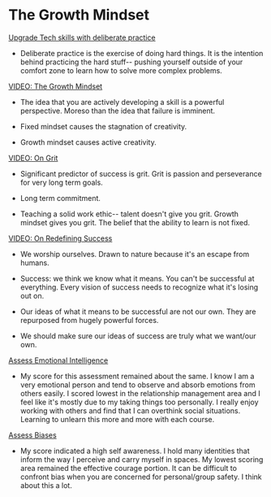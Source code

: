 # The Growth Mindset

[Upgrade Tech skills with deliberate practice](https://web.archive.org/web/20160616225417/http://www.happybearsoftware.com/upgrade-your-technical-skills-with-deliberate-practice)

- Deliberate practice is the exercise of doing hard things. It is the intention behind practicing the hard stuff-- pushing yourself outside of your comfort zone to learn how to solve more complex problems.

[VIDEO: The Growth Mindset](https://www.ted.com/talks/carol_dweck_the_power_of_believing_that_you_can_improve?language=en)

- The idea that you are actively developing a skill is a powerful perspective. Moreso than the idea that failure is imminent.

- Fixed mindset causes the stagnation of creativity.

- Growth mindset causes active creativity.

[VIDEO: On Grit](https://www.ted.com/talks/angela_lee_duckworth_grit_the_power_of_passion_and_perseverance)

- Significant predictor of success is grit. Grit is passion and perseverance for very long term goals.

- Long term commitment.

- Teaching a solid work ethic-- talent doesn't give you grit. Growth mindset gives you grit. The belief that the ability to learn is not fixed.

[VIDEO: On Redefining Success](https://www.ted.com/talks/alain_de_botton_a_kinder_gentler_philosophy_of_success)

- We worship ourselves. Drawn to nature because it's an escape from humans.

- Success: we think we know what it means. You can't be successful at everything. Every vision of success needs to recognize what it's losing out on.

- Our ideas of what it means to be successful are not our own. They are repurposed from hugely powerful forces.

- We should make sure our ideas of success are truly what we want/our own.

[Assess Emotional Intelligence](https://codefellows.github.io/common_curriculum/career_coaching/201/emotional-intelligence-assessment.html)

- My score for this assessment remained about the same. I know I am a very emotional person and tend to observe and absorb emotions from others easily. I scored lowest in the relationship management area and I feel like it's mostly due to my taking things too personally. I really enjoy working with others and find that I can overthink social situations. Learning to unlearn this more and more with each course.

[Assess Biases](https://codefellows.github.io/common_curriculum/career_coaching/301/bias-assessment.html)

- My score indicated a high self awareness. I hold many identities that inform the way I perceive and carry myself in spaces. My lowest scoring area remained the effective courage portion. It can be difficult to confront bias when you are concerned for personal/group safety. I think about this a lot.